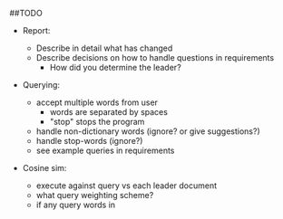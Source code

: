 ##TODO

- Report: 
    - Describe in detail what has changed
    - Describe decisions on how to handle questions in requirements
        - How did you determine the leader?
            
- Querying:
    - accept multiple words from user
        - words are separated by spaces
        - "stop" stops the program 
    - handle non-dictionary words (ignore? or give suggestions?)
    - handle stop-words (ignore?)
    - see example queries in requirements
  
- Cosine sim:
    - execute against query vs each leader document
    - what query weighting scheme?
    - if any query words in <title>, add +0.25 to score
    - display score, doc url and title in descending order for top K=6 results
        - explain why you think these are correct
        - also display first 20 words in doc (can be stemmed)
        - If less than K/2 documents are returned for a query, rerun the query using thesaurus expansion.    
    
 - etc:
    - add exceptions to parsing stopwords.txt and thesaurus.csv
    - should I stem words in the docs?
    - add user agent
    - replace all input instances with just one variable
        - make it a function?
    - clean up output 
        - make consistent
    
    
 questions for prof:
 yes  - if you add .25, does that go over 1.0?
 x   - format of thesaurus as a CSV passed by optional command line argument?
 x   - do we need to keep things like showing the term frequency matrix? 
no they should be ignored    - how do duplicates come into play in clustering?
 x   - do stopwords and thesaurus HAVE to be passed to the program
 x   - what's the cos threshold for it a document is returned?